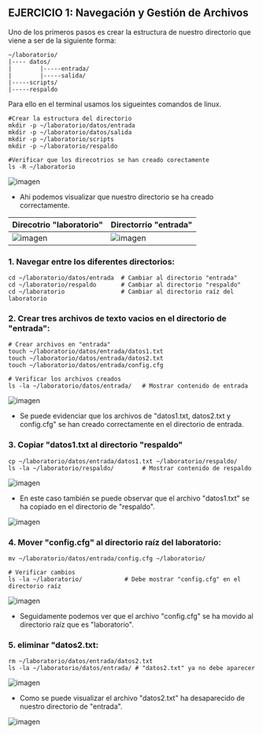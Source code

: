 ## EJERCICIO 1: Navegación y Gestión de Archivos

Uno de los primeros pasos es crear la estructura de nuestro directorio que viene a ser de la siguiente forma:
```
~/laboratorio/ 
|---- datos/ 
|        |-----entrada/ 
|        |-----salida/ 
|-----scripts/ 
|-----respaldo 
````
Para ello en el terminal usamos los sigueintes comandos de linux.

```
#Crear la estructura del directorio
mkdir -p ~/laboratorio/datos/entrada 
mkdir -p ~/laboratorio/datos/salida 
mkdir -p ~/laboratorio/scripts 
mkdir -p ~/laboratorio/respaldo

#Verificar que los direcotrios se han creado corectamente
ls -R ~/laboratorio
```

![imagen](https://github.com/user-attachments/assets/d4d7f96c-4760-4ee5-b32d-7157352b7df9)

- Ahi podemos visualizar que nuestro directorio se ha creado correctamente.

|Direcotrio "laboratorio" |Directorrio "entrada" | 
|--------------------|------------------------------|  
|![imagen](https://github.com/user-attachments/assets/e49f81aa-3f5d-4410-86fd-892a31e91e17) |![imagen](https://github.com/user-attachments/assets/5902a801-5529-4702-a831-4f3b84fa7ed0)|

### 1. Navegar entre los diferentes directorios:
```
cd ~/laboratorio/datos/entrada  # Cambiar al directorio "entrada"
cd ~/laboratorio/respaldo       # Cambiar al directorio "respaldo"
cd ~/laboratorio                # Cambiar al directorio raíz del laboratorio
```
### 2. Crear tres archivos de texto vacios en el directorio de "entrada":
```
# Crear archivos en "entrada"
touch ~/laboratorio/datos/entrada/datos1.txt
touch ~/laboratorio/datos/entrada/datos2.txt
touch ~/laboratorio/datos/entrada/config.cfg

# Verificar los archivos creados
ls -la ~/laboratorio/datos/entrada/   # Mostrar contenido de entrada
```
![imagen](https://github.com/user-attachments/assets/e6286c8c-edd0-417d-ae9a-115a82a58ac4)

- Se puede evidenciar que los archivos de "datos1.txt, datos2.txt y config.cfg" se han creado correctamente en el directorio de entrada.

### 3. Copiar "datos1.txt al directorio "respaldo"
```
cp ~/laboratorio/datos/entrada/datos1.txt ~/laboratorio/respaldo/
ls -la ~/laboratorio/respaldo/        # Mostrar contenido de respaldo
```
![imagen](https://github.com/user-attachments/assets/5bc3e696-1cb7-48bf-94ea-7444c74b9905)

- En este caso también se puede observar que el archivo "datos1.txt" se ha copiado en el directorio de "respaldo".

![imagen](https://github.com/user-attachments/assets/1a3bf81e-1b22-40a6-b350-7ab0023279e8)

### 4. Mover "config.cfg" al directorio raíz del laboratorio:
```
mv ~/laboratorio/datos/entrada/config.cfg ~/laboratorio/

# Verificar cambios
ls -la ~/laboratorio/            # Debe mostrar "config.cfg" en el directorio raíz
```
![imagen](https://github.com/user-attachments/assets/3c7dc2e1-977c-48ff-83be-5768f54ee0f5)

- Seguidamente podemos ver que el archivo "config.cfg" se ha movido al directorio raíz que es "laboratorio".

### 5. eliminar "datos2.txt:
```
rm ~/laboratorio/datos/entrada/datos2.txt
ls -la ~/laboratorio/datos/entrada/ # "datos2.txt" ya no debe aparecer
```
![imagen](https://github.com/user-attachments/assets/95c0ac1d-d1fc-4545-ad5a-97330ee71d04)

- Como se puede visualizar el archivo "datos2.txt" ha desaparecido de nuestro directorio de "entrada".




![imagen](https://github.com/user-attachments/assets/c2fa656c-5cb7-4cc8-a336-5cccb8d50632)







